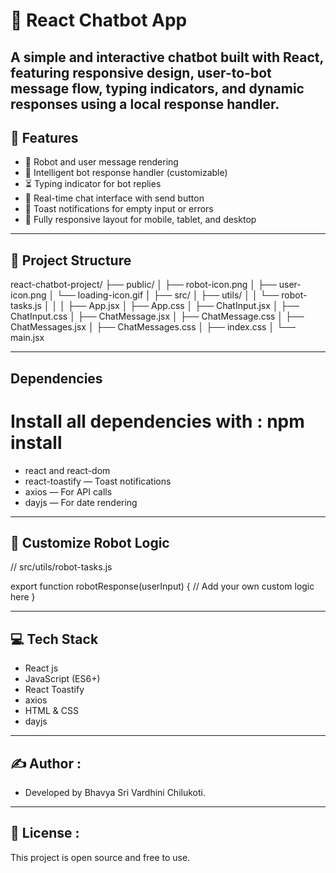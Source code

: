 # 🤖 React Chatbot App

A simple and interactive chatbot built with React, featuring responsive design, user-to-bot message flow, typing indicators, and dynamic responses using a local response handler.
---

## 🚀 Features

- 🤖 Robot and user message rendering
- 🧠 Intelligent bot response handler (customizable)
- ⏳ Typing indicator for bot replies
- 💬 Real-time chat interface with send button
- 🔔 Toast notifications for empty input or errors
- 📱 Fully responsive layout for mobile, tablet, and desktop

---

## 📁 Project Structure

react-chatbot-project/
├── public/
│   ├── robot-icon.png
│   ├── user-icon.png
│   └── loading-icon.gif
│
├── src/
│   ├── utils/
│   │   └── robot-tasks.js
│   │
│   ├── App.jsx
│   ├── App.css
│   ├── ChatInput.jsx
│   ├── ChatInput.css
│   ├── ChatMessage.jsx
│   ├── ChatMessage.css
│   ├── ChatMessages.jsx
│   ├── ChatMessages.css
│   ├── index.css
│   └── main.jsx

---

## Dependencies 
# Install all dependencies with : npm install

- react and react-dom
- react-toastify — Toast notifications
- axios — For API calls
- dayjs — For date rendering

---

## 🧠 Customize Robot Logic

// src/utils/robot-tasks.js

export function robotResponse(userInput) {
  // Add your own custom logic here
}

---

## 💻 Tech Stack

- React js
- JavaScript (ES6+)
- React Toastify
- axios
- HTML & CSS
- dayjs

---

## ✍️ Author : 
- Developed by Bhavya Sri Vardhini Chilukoti.

--------

## 📄 License :
This project is open source and free to use.

